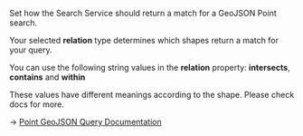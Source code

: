 Set how the Search Service should return a match for a GeoJSON Point search.

Your selected **relation** type determines which shapes return a match for your query.

You can use the following string values in the **relation** property: **intersects**, **contains** and **within**

These values have different meanings according to the shape. Please check docs for more.

→ [Point GeoJSON Query Documentation](https://docs.couchbase.com/server/current/search/search-request-params.html#geojson-queries-point)